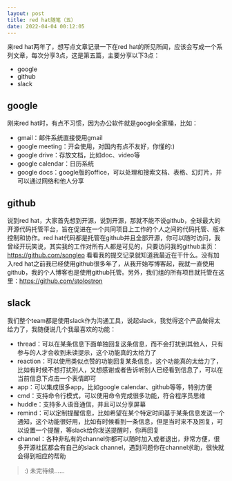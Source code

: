 ```yaml
---
layout: post
title: red hat随笔（五）
date: 2022-04-04 00:12:05
---
```


来red hat两年了，想写点文章记录一下在red hat的所见所闻，应该会写成一个系列文章，每次分享3点，这是第五篇，主要分享以下3点：

- google
- github
- slack

## google

刚来red hat时，有点不习惯，因为办公软件就是google全家桶，比如：

- gmail：邮件系统直接使用gmail
- google meeting：开会使用，对国内有点不友好，你懂的:)
- google drive：存放文档，比如doc、video等
- google calendar：日历系统
- google docs：google版的office，可以处理和搜索文档、表格、幻灯片，并可以通过网络和他人分享

## github

说到red hat，大家首先想到开源，说到开源，那就不能不说github，全球最大的开源代码托管平台，旨在促进在一个共同项目上工作的个人之间的代码托管、版本控制和协作。red hat代码都是托管在github并且全部开源，你可以随时访问，我曾经开玩笑说，其实我的工作对所有人都是可见的，只要访问我的github主页：https://github.com/songleo 看看我的提交记录就知道我最近在干什么。没有加入red hat之前我已经使用github很多年了，从我开始写博客起，我就一直使用github，我的个人博客也是使用github托管。另外，我们组的所有项目就托管在这里：https://github.com/stolostron

## slack

我们整个team都是使用slack作为沟通工具，说起slack，我觉得这个产品做得太给力了，我随便说几个我最喜欢的功能：

- thread：可以在某条信息下面单独回复这条信息，而不会打扰到其他人，只有参与的人才会收到未读提示，这个功能真的太给力了
- reaction：可以使用类似点赞的功能回复某条信息，这个功能真的太给力了，比如有时候不想打扰别人，又想感谢或者告诉听别人已经看到信息了，可以在当前信息下点击一个表情即可
- app：可以集成很多app，比如google calendar、github等等，特别方便
- cmd：支持命令行模式，可以使用命令完成很多功能，符合程序员思维
- huddle：支持多人语音通信，并且可以分享屏幕
- remind：可以定制提醒信息，比如希望在某个特定时间基于某条信息发送一个通知，这个功能很好用，比如有时候看到一条信息，但是当时来不及回复，可以设置一个提醒，等slack给你发送提醒时，你再回复
- channel：各种非私有的channel你都可以随时加入或者退出，非常方便，很多开源社区都会有自己的slack channel，遇到问题你在channel求助，很快就会得到相应的帮助

> :) 未完待续......
